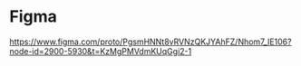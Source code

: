 # Figma
https://www.figma.com/proto/PgsmHNNt8vRVNzQKJYAhFZ/Nhom7_IE106?node-id=2900-5930&t=KzMgPMVdmKUqGgi2-1
